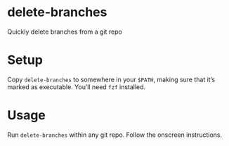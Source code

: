 # delete-branches
Quickly delete branches from a git repo

# Setup
Copy `delete-branches` to somewhere in your `$PATH`, making sure that it’s marked as executable. You’ll need `fzf` installed.

# Usage
Run `delete-branches` within any git repo. Follow the onscreen instructions.
